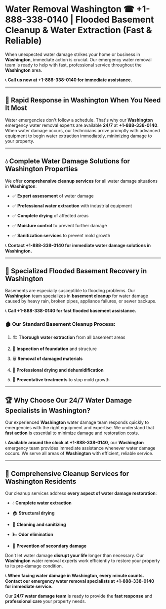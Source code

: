 # Water Removal Washington ☎ +1-888-338-0140 | Flooded Basement Cleanup & Water Extraction (Fast & Reliable)

When unexpected water damage strikes your home or business in **Washington**, immediate action is crucial. Our emergency water removal team is ready to help with fast, professional service throughout the **Washington** area. 

📞 **Call us now at +1-888-338-0140 for immediate assistance.**
---
## 🚀 Rapid Response in Washington When You Need It Most
Water emergencies don't follow a schedule. That's why our **Washington** emergency water removal experts are available **24/7** at **+1-888-338-0140**. When water damage occurs, our technicians arrive promptly with advanced equipment to begin water extraction immediately, minimizing damage to your property.
---
## 💧 Complete Water Damage Solutions for Washington Properties
We offer **comprehensive cleanup services** for all water damage situations in **Washington**:
- ✅ **Expert assessment** of water damage  
- ✅ **Professional water extraction** with industrial equipment  
- ✅ **Complete drying** of affected areas  
- ✅ **Moisture control** to prevent further damage  
- ✅ **Sanitization services** to prevent mold growth  
📞 **Contact +1-888-338-0140 for immediate water damage solutions in Washington.**
---
## 🌊 Specialized Flooded Basement Recovery in Washington
Basements are especially susceptible to flooding problems. Our **Washington** team specializes in **basement cleanup** for water damage caused by heavy rain, broken pipes, appliance failures, or sewer backups. 
📞 **Call +1-888-338-0140 for fast flooded basement assistance.**
### 🏚️ Our Standard Basement Cleanup Process:
1. 🏗️ **Thorough water extraction** from all basement areas  
2. 🔎 **Inspection of foundation** and structure  
3. 🗑️ **Removal of damaged materials**  
4. 💨 **Professional drying and dehumidification**  
5. 🚫 **Preventative treatments** to stop mold growth  
---
## 🏆 Why Choose Our 24/7 Water Damage Specialists in Washington?
Our experienced **Washington** water damage team responds quickly to emergencies with the right equipment and expertise. We understand that **fast action** is essential to minimize damage and restoration costs.
📞 **Available around the clock at +1-888-338-0140**, our **Washington** emergency team provides immediate assistance whenever water damage occurs. We serve all areas of **Washington** with efficient, reliable service.
---
## 🧹 Comprehensive Cleanup Services for Washington Residents
Our cleanup services address **every aspect of water damage restoration**:
- 💧 **Complete water extraction**  
- 🏠 **Structural drying**  
- 🧼 **Cleaning and sanitizing**  
- 🌬️ **Odor elimination**  
- 🚫 **Prevention of secondary damage**  
Don't let water damage **disrupt your life** longer than necessary. Our **Washington** water removal experts work efficiently to restore your property to its pre-damage condition.
📞 **When facing water damage in Washington, every minute counts. Contact our emergency water removal specialists at +1-888-338-0140 for immediate service.**
Our **24/7 water damage team** is ready to provide the **fast response** and **professional care** your property needs.
